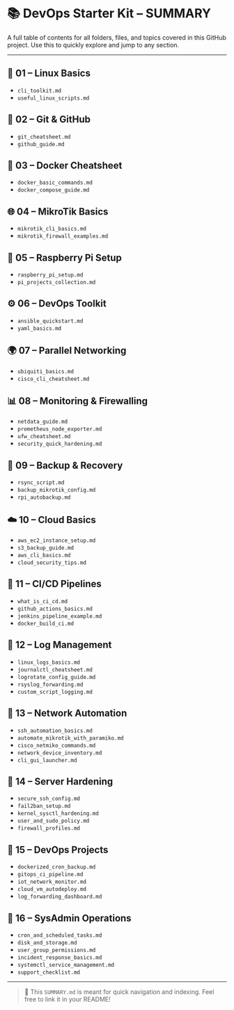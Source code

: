 # 📚 DevOps Starter Kit – SUMMARY

A full table of contents for all folders, files, and topics covered in this GitHub project.
Use this to quickly explore and jump to any section.

---

## 🧱 01 – Linux Basics
- `cli_toolkit.md`
- `useful_linux_scripts.md`

## 🔧 02 – Git & GitHub
- `git_cheatsheet.md`
- `github_guide.md`

## 🐳 03 – Docker Cheatsheet
- `docker_basic_commands.md`
- `docker_compose_guide.md`

## 🌐 04 – MikroTik Basics
- `mikrotik_cli_basics.md`
- `mikrotik_firewall_examples.md`

## 🍓 05 – Raspberry Pi Setup
- `raspberry_pi_setup.md`
- `pi_projects_collection.md`

## ⚙️ 06 – DevOps Toolkit
- `ansible_quickstart.md`
- `yaml_basics.md`

## 🌍 07 – Parallel Networking
- `ubiquiti_basics.md`
- `cisco_cli_cheatsheet.md`

## 📊 08 – Monitoring & Firewalling
- `netdata_guide.md`
- `prometheus_node_exporter.md`
- `ufw_cheatsheet.md`
- `security_quick_hardening.md`

## 💾 09 – Backup & Recovery
- `rsync_script.md`
- `backup_mikrotik_config.md`
- `rpi_autobackup.md`

## ☁️ 10 – Cloud Basics
- `aws_ec2_instance_setup.md`
- `s3_backup_guide.md`
- `aws_cli_basics.md`
- `cloud_security_tips.md`

## 🔄 11 – CI/CD Pipelines
- `what_is_ci_cd.md`
- `github_actions_basics.md`
- `jenkins_pipeline_example.md`
- `docker_build_ci.md`

## 📝 12 – Log Management
- `linux_logs_basics.md`
- `journalctl_cheatsheet.md`
- `logrotate_config_guide.md`
- `rsyslog_forwarding.md`
- `custom_script_logging.md`

## 🤖 13 – Network Automation
- `ssh_automation_basics.md`
- `automate_mikrotik_with_paramiko.md`
- `cisco_netmiko_commands.md`
- `network_device_inventory.md`
- `cli_gui_launcher.md`

## 🔐 14 – Server Hardening
- `secure_ssh_config.md`
- `fail2ban_setup.md`
- `kernel_sysctl_hardening.md`
- `user_and_sudo_policy.md`
- `firewall_profiles.md`

## 🧪 15 – DevOps Projects
- `dockerized_cron_backup.md`
- `gitops_ci_pipeline.md`
- `iot_network_monitor.md`
- `cloud_vm_autodeploy.md`
- `log_forwarding_dashboard.md`

## 🧰 16 – SysAdmin Operations
- `cron_and_scheduled_tasks.md`
- `disk_and_storage.md`
- `user_group_permissions.md`
- `incident_response_basics.md`
- `systemctl_service_management.md`
- `support_checklist.md`

---

> 🧭 This `SUMMARY.md` is meant for quick navigation and indexing. Feel free to link it in your README!
